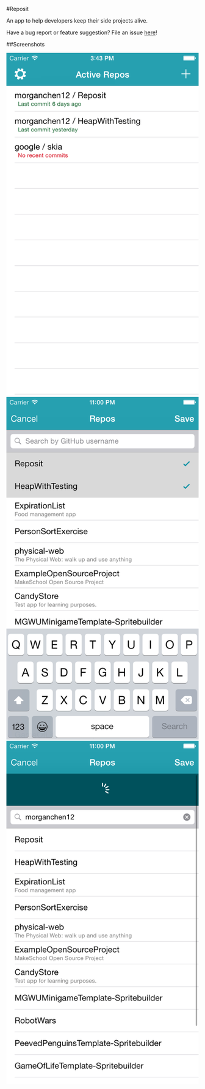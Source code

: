 #Reposit

An app to help developers keep their side projects alive.

Have a bug report or feature suggestion? File an issue [here](https://github.com/morganchen12/Reposit/issues)!

##Screenshots

![Screenshot](screenshots/screen1.png?raw=true)
![Screenshot](screenshots/screen2.png?raw=true)
![Screenshot](screenshots/screen3.png?raw=true)
